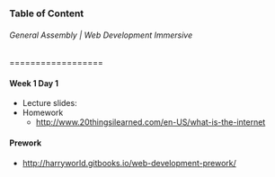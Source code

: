 ### Table of Content
###### General Assembly | Web Development Immersive 
==================

#### Week 1 Day 1
- Lecture slides: <will be posted>
- Homework
  - http://www.20thingsilearned.com/en-US/what-is-the-internet

#### Prework
- http://harryworld.gitbooks.io/web-development-prework/
